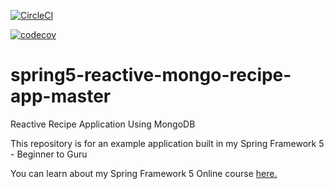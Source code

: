 [![CircleCI](https://circleci.com/gh/EiThiriHtun/spring5-reactive-mongo-recipe-app-master.svg?style=svg)](https://circleci.com/gh/EiThiriHtun/spring5-reactive-mongo-recipe-app-master)

[![codecov](https://codecov.io/gh/EiThiriHtun/spring5-reactive-mongo-recipe-app-master/branch/master/graph/badge.svg)](https://codecov.io/gh/EiThiriHtun/spring5-reactive-mongo-recipe-app-master)

# spring5-reactive-mongo-recipe-app-master
Reactive Recipe Application Using MongoDB

This repository is for an example application built in my Spring Framework 5 - Beginner to Guru

You can learn about my Spring Framework 5 Online course [here.](http://courses.springframework.guru/p/spring-framework-5-begginer-to-guru/?product_id=363173)